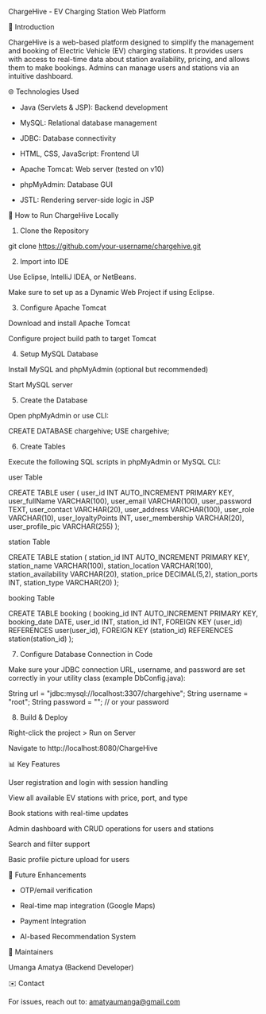 ChargeHive - EV Charging Station Web Platform

🚀 Introduction

ChargeHive is a web-based platform designed to simplify the management and booking of Electric Vehicle (EV) charging stations. It provides users with access to real-time data about station availability, pricing, and allows them to make bookings. Admins can manage users and stations via an intuitive dashboard.

🌐 Technologies Used

- Java (Servlets & JSP): Backend development

- MySQL: Relational database management

- JDBC: Database connectivity

- HTML, CSS, JavaScript: Frontend UI

- Apache Tomcat: Web server (tested on v10)

- phpMyAdmin: Database GUI

- JSTL: Rendering server-side logic in JSP

🧱 How to Run ChargeHive Locally

1. Clone the Repository

git clone https://github.com/your-username/chargehive.git

2. Import into IDE

Use Eclipse, IntelliJ IDEA, or NetBeans.

Make sure to set up as a Dynamic Web Project if using Eclipse.

3. Configure Apache Tomcat

Download and install Apache Tomcat

Configure project build path to target Tomcat

4. Setup MySQL Database

Install MySQL and phpMyAdmin (optional but recommended)

Start MySQL server

5. Create the Database

Open phpMyAdmin or use CLI:

CREATE DATABASE chargehive;
USE chargehive;

6. Create Tables

Execute the following SQL scripts in phpMyAdmin or MySQL CLI:

user Table

CREATE TABLE user (
  user_id INT AUTO_INCREMENT PRIMARY KEY,
  user_fullName VARCHAR(100),
  user_email VARCHAR(100),
  user_password TEXT,
  user_contact VARCHAR(20),
  user_address VARCHAR(100),
  user_role VARCHAR(10),
  user_loyaltyPoints INT,
  user_membership VARCHAR(20),
  user_profile_pic VARCHAR(255)
);

station Table

CREATE TABLE station (
  station_id INT AUTO_INCREMENT PRIMARY KEY,
  station_name VARCHAR(100),
  station_location VARCHAR(100),
  station_availability VARCHAR(20),
  station_price DECIMAL(5,2),
  station_ports INT,
  station_type VARCHAR(20)
);

booking Table

CREATE TABLE booking (
  booking_id INT AUTO_INCREMENT PRIMARY KEY,
  booking_date DATE,
  user_id INT,
  station_id INT,
  FOREIGN KEY (user_id) REFERENCES user(user_id),
  FOREIGN KEY (station_id) REFERENCES station(station_id)
);

7. Configure Database Connection in Code

Make sure your JDBC connection URL, username, and password are set correctly in your utility class (example DbConfig.java):

String url = "jdbc:mysql://localhost:3307/chargehive";
String username = "root";
String password = ""; // or your password

8. Build & Deploy

Right-click the project > Run on Server

Navigate to http://localhost:8080/ChargeHive

📊 Key Features

User registration and login with session handling

View all available EV stations with price, port, and type

Book stations with real-time updates

Admin dashboard with CRUD operations for users and stations

Search and filter support

Basic profile picture upload for users


📅 Future Enhancements

- OTP/email verification

- Real-time map integration (Google Maps)

- Payment Integration

- AI-based Recommendation System

🚀 Maintainers

Umanga Amatya (Backend Developer)

✉️ Contact

For issues, reach out to: amatyaumanga@gmail.com